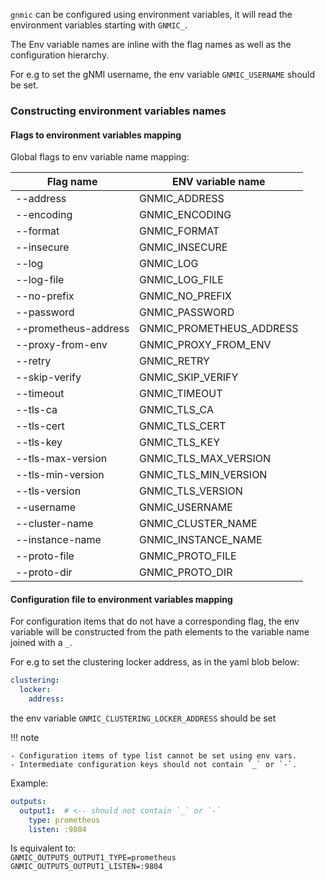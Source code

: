`gnmic` can be configured using environment variables, it will read the environment variables starting with `GNMIC_`.

The Env variable names are inline with the flag names as well as the configuration hierarchy.

For e.g to set the gNMI username, the env variable `GNMIC_USERNAME` should be set.

### Constructing environment variables names

#### Flags to environment variables mapping

Global flags to env variable name mapping:

| **Flag name**              | **ENV variable name**          |
| ---------------------------|--------------------------------|
| --address                  | GNMIC_ADDRESS                  |
| --encoding                 | GNMIC_ENCODING                 |
| --format                   | GNMIC_FORMAT                   |
| --insecure                 | GNMIC_INSECURE                 |
| --log                      | GNMIC_LOG                      |
| --log-file                 | GNMIC_LOG_FILE                 |
| --no-prefix                | GNMIC_NO_PREFIX                |
| --password                 | GNMIC_PASSWORD                 |
| --prometheus-address       | GNMIC_PROMETHEUS_ADDRESS       |
| --proxy-from-env           | GNMIC_PROXY_FROM_ENV           |
| --retry                    | GNMIC_RETRY                    |
| --skip-verify              | GNMIC_SKIP_VERIFY              |
| --timeout                  | GNMIC_TIMEOUT                  |
| --tls-ca                   | GNMIC_TLS_CA                   |
| --tls-cert                 | GNMIC_TLS_CERT                 |
| --tls-key                  | GNMIC_TLS_KEY                  |
| --tls-max-version          | GNMIC_TLS_MAX_VERSION          |
| --tls-min-version          | GNMIC_TLS_MIN_VERSION          |
| --tls-version              | GNMIC_TLS_VERSION              |
| --username                 | GNMIC_USERNAME                 |
| --cluster-name             | GNMIC_CLUSTER_NAME             |
| --instance-name            | GNMIC_INSTANCE_NAME            |
| --proto-file               | GNMIC_PROTO_FILE               |
| --proto-dir                | GNMIC_PROTO_DIR                |

#### Configuration file to environment variables mapping

For configuration items that do not have a corresponding flag, the env variable will be constructed from the path elements to the variable name joined with a `_`.

For e.g to set the clustering locker address, as in the yaml blob below:

```yaml
clustering:
  locker:
    address: 
```

the env variable `GNMIC_CLUSTERING_LOCKER_ADDRESS` should be set

!!! note

    - Configuration items of type list cannot be set using env vars.
    - Intermediate configuration keys should not contain `_` or `-`.

Example:

```yaml
outputs:
  output1:  # <-- should not contain `_` or `-`
    type: prometheus
    listen: :9804
```

Is equivalent to:  
`GNMIC_OUTPUTS_OUTPUT1_TYPE=prometheus`  
`GNMIC_OUTPUTS_OUTPUT1_LISTEN=:9804`
